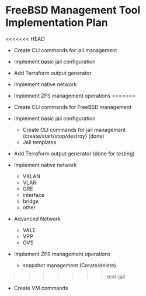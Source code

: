 # FreeBSD Management Tool Implementation Plan

<<<<<<< HEAD
- Create CLI commands for jail management

- Implement basic jail configuration

- Add Terraform output generator

- Implement native network

- Implement ZFS management operations
=======
- Create CLI commands for FreeBSD management

- Implement basic jail configuration
    - Create CLI commands for jail management (create/start/stop/destroy) (done)
    - Jail templates


- Add Terraform output generator (done for testing)

- Implement native network
    - VXLAN
    - VLAN
    - GRE
    - interface
    - bridge
    - other
- Advanced Network
    - VALE
    - VPP
    - OVS

- Implement ZFS management operations
    - snapshot management (Create/delete)
>>>>>>> test-jail

- Create VM commands